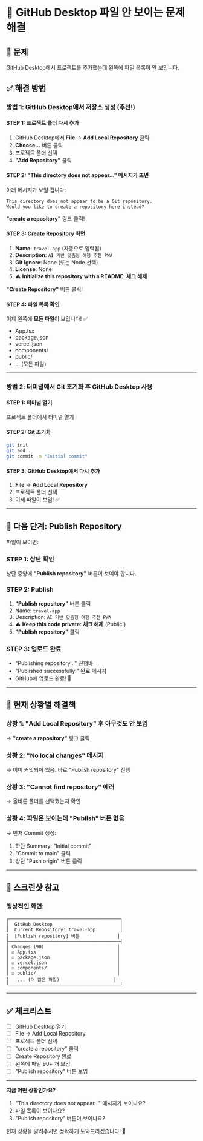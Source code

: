# 🔧 GitHub Desktop 파일 안 보이는 문제 해결

## 🚨 문제
GitHub Desktop에서 프로젝트를 추가했는데 왼쪽에 파일 목록이 안 보입니다.

## ✅ 해결 방법

### 방법 1: GitHub Desktop에서 저장소 생성 (추천!)

#### STEP 1: 프로젝트 폴더 다시 추가
1. GitHub Desktop에서 **File** → **Add Local Repository** 클릭
2. **Choose...** 버튼 클릭
3. 프로젝트 폴더 선택
4. **"Add Repository"** 클릭

#### STEP 2: "This directory does not appear..." 메시지가 뜨면
아래 메시지가 보일 겁니다:
```
This directory does not appear to be a Git repository.
Would you like to create a repository here instead?
```

**"create a repository"** 링크 클릭!

#### STEP 3: Create Repository 화면
1. **Name**: `travel-app` (자동으로 입력됨)
2. **Description**: `AI 기반 맞춤형 여행 추천 PWA`
3. **Git Ignore**: None (또는 Node 선택)
4. **License**: None
5. ⚠️ **Initialize this repository with a README**: **체크 해제**

**"Create Repository"** 버튼 클릭!

#### STEP 4: 파일 목록 확인
이제 왼쪽에 **모든 파일**이 보입니다! ✅
- App.tsx
- package.json
- vercel.json
- components/
- public/
- ... (모든 파일)

---

### 방법 2: 터미널에서 Git 초기화 후 GitHub Desktop 사용

#### STEP 1: 터미널 열기
프로젝트 폴더에서 터미널 열기

#### STEP 2: Git 초기화
```bash
git init
git add .
git commit -m "Initial commit"
```

#### STEP 3: GitHub Desktop에서 다시 추가
1. **File** → **Add Local Repository**
2. 프로젝트 폴더 선택
3. 이제 파일이 보임! ✅

---

## 📱 다음 단계: Publish Repository

파일이 보이면:

### STEP 1: 상단 확인
상단 중앙에 **"Publish repository"** 버튼이 보여야 합니다.

### STEP 2: Publish
1. **"Publish repository"** 버튼 클릭
2. Name: `travel-app`
3. Description: `AI 기반 맞춤형 여행 추천 PWA`
4. ⚠️ **Keep this code private**: **체크 해제** (Public!)
5. **"Publish repository"** 클릭

### STEP 3: 업로드 완료
- "Publishing repository..." 진행바
- "Published successfully!" 완료 메시지
- GitHub에 업로드 완료! 🎉

---

## 🎯 현재 상황별 해결책

### 상황 1: "Add Local Repository" 후 아무것도 안 보임
→ **"create a repository"** 링크 클릭

### 상황 2: "No local changes" 메시지
→ 이미 커밋되어 있음. 바로 "Publish repository" 진행

### 상황 3: "Cannot find repository" 에러
→ 올바른 폴더를 선택했는지 확인

### 상황 4: 파일은 보이는데 "Publish" 버튼 없음
→ 먼저 Commit 생성:
  1. 하단 Summary: "Initial commit"
  2. "Commit to main" 클릭
  3. 상단 "Push origin" 버튼 클릭

---

## 📸 스크린샷 참고

### 정상적인 화면:
```
┌─────────────────────────────────────────┐
│  GitHub Desktop                         │
│  Current Repository: travel-app         │
│  [Publish repository] 버튼              │
├─────────────────────────────────────────┤
│ Changes (90)                           │
│ ☑ App.tsx                              │
│ ☑ package.json                         │
│ ☑ vercel.json                          │
│ ☑ components/                          │
│ ☑ public/                              │
│   ... (더 많은 파일)                    │
└─────────────────────────────────────────┘
```

---

## ✅ 체크리스트

- [ ] GitHub Desktop 열기
- [ ] File → Add Local Repository
- [ ] 프로젝트 폴더 선택
- [ ] "create a repository" 클릭
- [ ] Create Repository 완료
- [ ] 왼쪽에 파일 90+ 개 보임
- [ ] "Publish repository" 버튼 보임

---

**지금 어떤 상황인가요?**
1. "This directory does not appear..." 메시지가 보이나요?
2. 파일 목록이 보이나요?
3. "Publish repository" 버튼이 보이나요?

현재 상황을 알려주시면 정확하게 도와드리겠습니다! 💪
